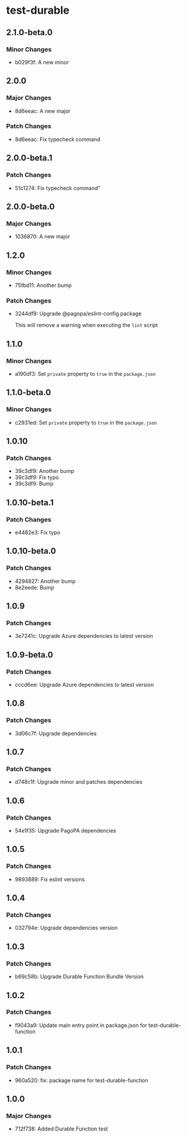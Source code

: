 # test-durable

## 2.1.0-beta.0

### Minor Changes

- b029f3f: A new minor

## 2.0.0

### Major Changes

- 8d6eeac: A new major

### Patch Changes

- 8d6eeac: Fix typecheck command

## 2.0.0-beta.1

### Patch Changes

- 51c1274: Fix typecheck command"

## 2.0.0-beta.0

### Major Changes

- 1036870: A new major

## 1.2.0

### Minor Changes

- 75fbd11: Another bump

### Patch Changes

- 3244df9: Upgrade @pagopa/eslint-config package

  This will remove a warning when executing the `lint` script

## 1.1.0

### Minor Changes

- a190df3: Set `private` property to `true` in the `package.json`

## 1.1.0-beta.0

### Minor Changes

- c2931ed: Set `private` property to `true` in the `package.json`

## 1.0.10

### Patch Changes

- 39c3df9: Another bump
- 39c3df9: Fix typo
- 39c3df9: Bump

## 1.0.10-beta.1

### Patch Changes

- e4482e3: Fix typo

## 1.0.10-beta.0

### Patch Changes

- 4294827: Another bump
- 8e2eede: Bump

## 1.0.9

### Patch Changes

- 3e7241c: Upgrade Azure dependencies to latest version

## 1.0.9-beta.0

### Patch Changes

- cccd6ee: Upgrade Azure dependencies to latest version

## 1.0.8

### Patch Changes

- 3d06c7f: Upgrade dependencies

## 1.0.7

### Patch Changes

- d748c1f: Upgrade minor and patches dependencies

## 1.0.6

### Patch Changes

- 54e1f35: Upgrade PagoPA dependencies

## 1.0.5

### Patch Changes

- 9893889: Fix eslint versions

## 1.0.4

### Patch Changes

- 032794e: Upgrade dependencies version

## 1.0.3

### Patch Changes

- b69c58b: Upgrade Durable Function Bundle Version

## 1.0.2

### Patch Changes

- f9043a9: Update main entry point in package.json for test-durable-function

## 1.0.1

### Patch Changes

- 960a520: fix: package name for test-durable-function

## 1.0.0

### Major Changes

- 712f738: Added Durable Function test
